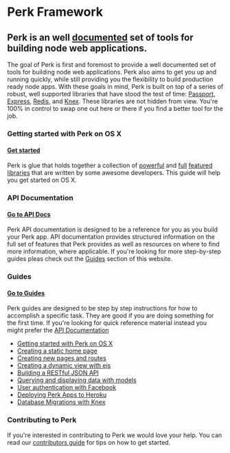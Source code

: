 # Perk Framework

## Perk is an well [documented](http://perkframework.com) set of tools for building node web applications.

The goal of Perk is first and foremost to provide a well documented set of tools for building node web applications. Perk also aims to get you up and running quickly, while still providing you the flexibility to build production ready node apps. With these goals in mind, Perk is built on top of a series of robust, well supported libraries that have stood the test of time: [Passport](http://passportjs.org/), [Express](http://expressjs.com/), [Redis](http://redis.io/), and [Knex](http://knexjs.org/). These libraries are not hidden from view. You're 100% in control to swap one out here or there if you find a better tool for the job.

### Getting started with Perk on OS X

#### [Get started](http://perkframework.com/v1/guides/getting-started-os-x.html)

Perk is glue that holds together a collection of [powerful](http://passportjs.org/) and [full](http://knexjs.org/) [featured](http://expressjs.com/) [libraries](http://redis.io/) that are written by some awesome developers. This guide will help you get started on OS X.

### API Documentation

#### [Go to API Docs](http://perkframework.com/v1/api/index.html)

Perk API documentation is designed to be a reference for you as you build your Perk app. API documentation provides structured information on the full set of features that Perk provides as well as resources on where to find more information, where applicable. If you're looking for more step-by-step guides pleas check out the [Guides](http://perkframework.com/v1/guides) section of this website.

### Guides

#### [Go to Guides](http://perkframework.com/v1/guides/index.html)

Perk guides are designed to be step by step instructions for how to accomplish a specific task. They are good if you are doing something for the first time. If you're looking for quick reference material instead you might prefer the [API Documentation](http://perkframework.com/v1/api)

* [Getting started with Perk on OS X](http://perkframework.com/v1/guides/getting-started-os-x.html)
* [Creating a static home page](http://perkframework.com/v1/guides/creating-a-static-home-page.html)
* [Creating new pages and routes](http://perkframework.com/v1/guides/creating-new-pages-and-routes.html)
* [Creating a dynamic view with ejs](http://perkframework.com/v1/guides/creating-a-dynamic-view-with-ejs.html)
* [Building a RESTful JSON API](http://perkframework.com/v1/guides/building-your-first-api.html)
* [Querying and displaying data with models](http://perkframework.com/v1/guides/querying-and-displaying-data-with-models.html)
* [User authentication with Facebook](http://perkframework.com/v1/guides/user-auth-with-facebook.html)
* [Deploying Perk Apps to Heroku](http://perkframework.com/v1/guides/deploying-perk-apps-to-heroku.html)
* [Database Migrations with Knex](http://perkframework.com/v1/guides/database-migrations-knex.html)

### Contributing to Perk

If you're interested in contributing to Perk we would love your help. You can read our [contributors guide](CONTRIBUTORS.md) for tips on how to get started. 
